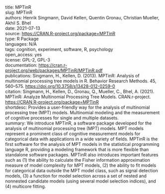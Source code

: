 title: MPTinR  
slug: MPTinR  
authors: Henrik Singmann, David Kellen, Quentin Gronau, Christian Mueller, Akhil S. Bhel  
date: 2021-07-13  
source: https://CRAN.R-project.org/package=MPTinR  
type: R Package  
languages: N/A  
tags: cognition, experiment, software, R, psychology    
open_access: yes  
license: GPL-2, GPL-3  
documentation: https://cran.r-project.org/web/packages/MPTinR/MPTinR.pdf  
publications: Singmann, H., Kellen, D. (2013). MPTinR: Analysis of multinomial processing tree models in R. Behavior Research Methods. 45, 560–575. https://doi.org/10.3758/s13428-012-0259-0  
citation: Singmann, H., Kellen, D., Gronau, Q., Mueller, C., Bhel, A. (2021). MPTinR: Analyze Multinomial Processing Tree Models. CRAN.r-project. https://CRAN.R-project.org/package=MPTinR  
shortdesc: Provides a user-friendly way for the analysis of multinomial processing tree (MPT) models. Multinomial modeling and the measurement of cognitive processes for single and multiple datasets.  
summary: We introduce MPTinR, a software package developed for the analysis of multinomial processing tree (MPT) models. MPT models represent a prominent class of cognitive measurement models for categorical data with applications in a wide variety of fields. MPTinR is the first software for the analysis of MPT models in the statistical programming language R, providing a modeling framework that is more flexible than standalone software packages. MPTinR also introduces important features such as (1) the ability to calculate the Fisher information approximation measure of model complexity for MPT models, (2) the ability to fit models for categorical data outside the MPT model class, such as signal detection models, (3) a function for model selection across a set of nested and nonnested candidate models (using several model selection indices), and (4) multicore fitting.  
